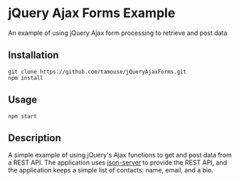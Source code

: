 # jQuery Ajax Forms Example

An example of using jQuery Ajax form processing to retrieve and post data

## Installation

    git clone https://github.com/tamouse/jQueryAjaxForms.git
    npm install

## Usage

    npm start

## Description

A simple example of using jQuery's Ajax functions to get and post data from a REST API. The application uses 
[json-server](https://www.npmjs.com/package/json-server) to provide the REST API, and the application keeps
a simple list of contacts: name, email, and a bio.
